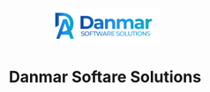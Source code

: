 <div align="center">
   <img src="./assets/logo.png" width="200" />
    <h1>Danmar Softare Solutions</h1>
</div>
